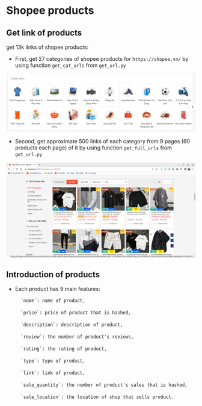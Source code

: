 # Shopee products

## Get link of products
get 13k links of shopee products:
- First, get 27 categories of shopee products for `https://shopee.vn/` by using function `get_cat_urls` from `get_url.py`

![shopee1](shopee1.png)

- Second, get approximate 500 links of each category from 9 pages (60 products each page) of it by using function `get_full_urls` from `get_url.py`

![shopee2](shopee2.png)

## Introduction of products
- Each product has 9 main features: 
        
        `name`: name of product, 

        `price`: price of product that is hashed,

        `description`: description of product,
        
        `review`: the number of product's reviews,
        
        `rating`: the rating of product,
        
        `type`: type of product,
        
        `link`: link of product,
        
        `sale_quantity`: the number of product's sales that is hashed,
        
        `sale_location`: the location of shop that sells product.